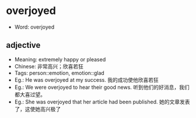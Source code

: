 # overjoyed

- Word: overjoyed

## adjective

- Meaning: extremely happy or pleased
- Chinese: 非常高兴；欣喜若狂
- Tags: person::emotion, emotion::glad
- Eg.: He was overjoyed at my success. 我的成功使他欣喜若狂
- Eg.: We were overjoyed to hear their good news. 听到他们的好消息，我们都大喜过望。
- Eg.: She was overjoyed that her article had been published. 她的文章发表了，这使她高兴极了

